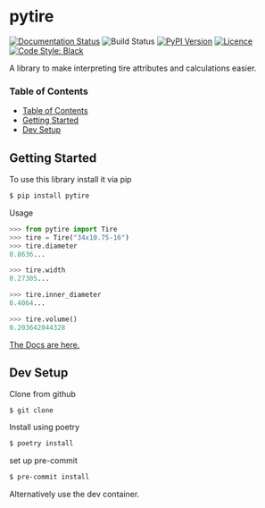 # pytire
[![Documentation Status](https://readthedocs.org/projects/pytire/badge/?version=latest)](https://pytire.readthedocs.io/en/latest/?badge=latest)
![Build Status](https://img.shields.io/github/workflow/status/girotobial/pytire/test)
[![PyPI Version](https://img.shields.io/pypi/v/pytire)](https://pypi.org/project/pytire/)
[![Licence](https://img.shields.io/github/license/girotobial/pytire)](https://github.com/girotobial/pytire/blob/main/LICENSE)
[![Code Style: Black](https://img.shields.io/badge/code%20style-black-000000.svg)](https://github.com/psf/black)

A library to make interpreting tire attributes and calculations easier.

### Table of Contents
  * [Table of Contents](#table-of-contents)
  * [Getting Started](#getting-started)
  * [Dev Setup](#dev-setup)
## Getting Started
To use this library install it via pip

```sh
$ pip install pytire
```

Usage
```python
>>> from pytire import Tire
>>> tire = Tire("34x10.75-16")
>>> tire.diameter
0.8636...

>>> tire.width
0.27305...

>>> tire.inner_diameter
0.4064...

>>> tire.volume()
0.203642044328
```
[The Docs are here.](https://pytire.readthedocs.io/en/latest/)
## Dev Setup

Clone from github
```
$ git clone 
```

Install using poetry
```sh
$ poetry install
```
set up pre-commit
```sh
$ pre-commit install
```

Alternatively use the dev container.
